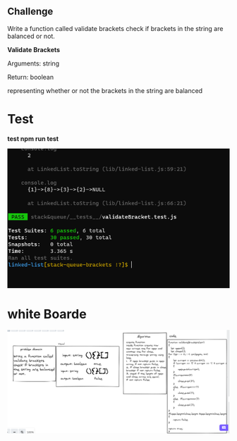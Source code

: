 ## Challenge

Write a function called
validate brackets
check if brackets in 
the string are balanced
or not.

**Validate Brackets**

Arguments: string

Return: boolean

representing whether or not the brackets in the string are balanced


# Test

**test npm run test**

![test](testBrackets.PNG)

# white Boarde

![boarde](BracketsUML.PNG)